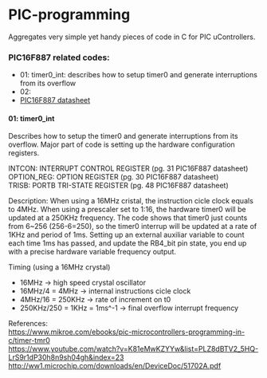 # PIC-programming
Aggregates very simple yet handy pieces of code in C for PIC uControllers. 

### PIC16F887 related codes: 
- 01: timer0_int: describes how to setup timer0 and generate interruptions from its overflow 
- 02:
- [PIC16F887 datasheet](http://ww1.microchip.com/downloads/en/DeviceDoc/41291D.pdf)


#### 01: timer0_int
   Describes how to setup the timer0 and generate interruptions from its overflow. Major part of code is setting up the hardware configuration registers.
   
   
   INTCON: INTERRUPT CONTROL REGISTER (pg. 31 PIC16F887 datasheet)    
   OPTION_REG: OPTION REGISTER (pg. 30 PIC16F887 datasheet)    
   TRISB: PORTB TRI-STATE REGISTER (pg. 48 PIC16F887 datasheet)
   
   
   Description:
   When using a 16MHz cristal, the instruction cicle clock equals to 4MHz. When using a prescaler set to 1:16, the hardware timer0 will be updated at a 250KHz frequency. The code shows that timer0 just counts from 6~256 (256-6=250), so the timer0 interrup will be updated at a rate of 1KHz and period of 1ms. Setting up an external auxiliar variable to count each time 1ms has passed, and update the RB4_bit pin state, you end up with a precise hardware variable frequency output.  
   
   Timing (using a 16MHz crystal)    
   - 16MHz -> high speed crystal oscillator
   - 16MHz/4 = 4MHz -> internal instructions cicle clock
   - 4MHz/16 = 250KHz -> rate of increment on t0
   - 250KHz/250 = 1KHz = 1ms^-1 -> final overflow interrupt frequency    
   
   
   References:     
   https://www.mikroe.com/ebooks/pic-microcontrollers-programming-in-c/timer-tmr0    
   https://www.youtube.com/watch?v=K81eMwKZYYw&list=PLZ8dBTV2_5HQ-LrS9r1dP30h8n9sh04gh&index=23    
   http://ww1.microchip.com/downloads/en/DeviceDoc/51702A.pdf    
      
